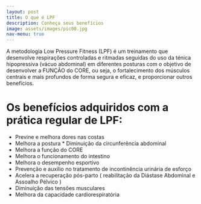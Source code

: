 ```yaml
---
layout: post
title: O que é LPF
description: Conheça seus benefícios
image: assets/images/pic00.jpg
nav-menu: true
---
```

A metodologia Low Pressure Fitness (LPF) é um treinamento que desenvolve respirações controladas e ritmadas seguidas do uso da ténica hipopressiva (vácuo abdominal) em diferentes posturas com o objetivo de desenvolver a FUNÇÃO do CORE, ou seja, o fortalecimento dos músculos centrais e mais profundos de forma segura e eficaz, e proporcionar outros benefícios. 

# Os benefícios adquiridos com a prática regular de LPF:

* Previne e melhora dores nas costas
* Melhora a postura
​* Diminuição da circunferência abdominal
* Melhora a função do CORE
* Melhora o funcionamento do intestino ​
* Melhora o desempenho esportivo ​​​
* Prevenção e auxílio no tratamento de incontinência urinária de esforço ​​​​
* Acelera a recuperação pós-parto ( reabilitação da Diástase Abdominal e Assoalho Pélvico )
* Diminuição das tensões musculares
* Melhora da capacidade cardiorespiratória

